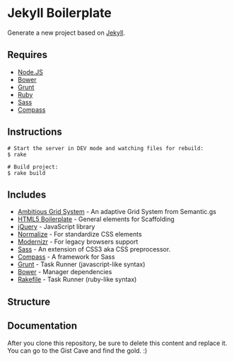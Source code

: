 # Jekyll Boilerplate

Generate a new project based on [Jekyll](http://jekyllrb.com/).

## Requires

- [Node.JS](http://nodejs.org/)
- [Bower](http://bower.io)
- [Grunt](http://gruntjs.com)
- [Ruby](https://www.ruby-lang.org/pt/)
- [Sass](http://sass-lang.com/)
- [Compass](http://compass-style.org/)


## Instructions

```
# Start the server in DEV mode and watching files for rebuild:
$ rake

# Build project:
$ rake build
```


## Includes

- [Ambitious Grid System](https://github.com/ambitiousframework/grid-system) - An adaptive Grid System from Semantic.gs
- [HTML5 Boilerplate](https://github.com/h5bp/html5-boilerplate) - General elements for Scaffolding
- [jQuery](http://jquery.com/) - JavaScript library
- [Normalize](http://necolas.github.io/normalize.css/) - For standardize CSS elements
- [Modernizr](http://modernizr.com/) - For legacy browsers support
- [Sass](http://sass-lang.com/) - An extension of CSS3 aka CSS preprocessor.
- [Compass](http://compass-style.org/) - A framework for Sass
- [Grunt](http://gruntjs.com/) - Task Runner (javascript-like syntax)
- [Bower](http://bower.io/) - Manager dependencies
- [Rakefile](http://rake.rubyforge.org/doc/rakefile_rdoc.html) - Task Runner (ruby-like syntax)


## Structure


## Documentation

After you clone this repository, be sure to delete this content and replace it.
You can go to the Gist Cave and find the gold. :)

